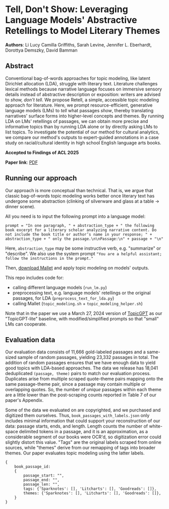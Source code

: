 # Tell, Don't Show: Leveraging Language Models' Abstractive Retellings to Model Literary Themes

**Authors**: Li Lucy Camilla Griffiths, Sarah Levine, Jennifer L. Eberhardt, Dorottya Demszky, David Bamman

## Abstract

Conventional bag-of-words approaches for topic modeling, like latent Dirichlet allocation (LDA), struggle with literary text. Literature challenges lexical methods because narrative language focuses on immersive sensory details instead of abstractive description or exposition: writers are advised to *show, don't tell*. We propose Retell, a simple, accessible topic modeling approach for literature. Here, we prompt resource-efficient, generative language models (LMs) to *tell* what passages *show*, thereby translating narratives' surface forms into higher-level concepts and themes. By running LDA on LMs' retellings of passages, we can obtain more precise and informative topics than by running LDA alone or by directly asking LMs to list topics. To investigate the potential of our method for cultural analytics, we compare our method's outputs to expert-guided annotations in a case study on racial/cultural identity in high school English language arts books. 

**Accepted to Findings of ACL 2025**

**Paper link**: [PDF](https://lucy3.github.io/assets/tell_dont_show.pdf)

## Running our approach

Our approach is more conceptual than technical. That is, we argue that classic bag-of-words topic modeling works better once literary text has undergone some abstraction (clinking of silverware and glass at a table → dinner scene).

All you need is to input the following prompt into a language model: 

```
prompt = "In one paragraph, " + abstraction_type + " the following book excerpt for a literary scholar analyzing narrative content. Do not include the book title or author’s name in your response; " + abstraction_type + " only the passage.\n\nPassage:\n" + passage + "\n"
```

Here, `abstraction_type` may be some instructive verb, e.g. "summarize" or "describe". We also use the system prompt `"You are a helpful assistant; follow the instructions in the prompt."`

Then, [download Mallet](https://github.com/mimno/Mallet/releases) and apply topic modeling on models' outputs. 

This repo includes code for: 
- calling different language models (`run_lm.py`)
- preprocessing text, e.g. language models' retellings or the original passages, for LDA (`preprocess_text_for_lda.py`)
- calling Mallet (`topic_modeling.sh` + `topic_modeling_helper.sh`)

Note that in the paper we use a March 27, 2024 version of [TopicGPT](https://github.com/chtmp223/topicGPT) as our "TopicGPT-lite" baseline, with modified/simplified prompts so that "small" LMs can cooperate. 

## Evaluation data

Our evaluation data consists of 11,666 gold-labeled passages and a same-sized sample of random passages, yielding 23,332 passages in total. The addition of random passages ensures that we have enough data to yield good topics with LDA-based approaches. The data we release has 18,041 deduplicated `(passage, theme)` pairs to match our evaluation process. Duplicates arise from multiple scraped quote-theme pairs mapping onto the same passage-theme pair, since a passage may contain multiple or overlapping quotes. So, the number of *unique* passages within each theme are a little lower than the post-scraping counts reported in Table 7 of our paper's Appendix. 

Some of the data we evaluated on are copyrighted, and we purchased and digitized them ourselves. Thus, `book_passages_with_labels.json` only includes minimal information that could support your reconstruction of our data: passage starts, ends, and length. Length counts the number of white-space delimited tokens in a passage, and it is an approximation, as a considerable segment of our books were OCR'd, so digitization error could slightly distort this value. "Tags" are the original labels scraped from online sources, while "themes" derive from our remapping of tags into broader themes. Our paper evaluates topic modeling using the latter labels. 

```
{ 
    book_passage_id: 
    {
        passage_start: "",
        passage_end: "", 
        passage_len: "", 
        tags: {'Sparknotes': [], 'Litcharts': [], 'Goodreads': []}, 
        themes: {'Sparknotes': [], 'Litcharts': [], 'Goodreads': []}, 
    }
}
```
